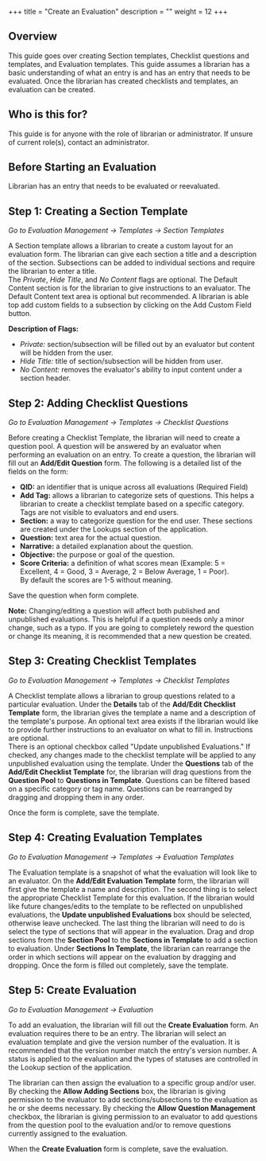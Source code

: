 +++
title = "Create an Evaluation"
description = ""
weight = 12
+++

## Overview

This guide goes over creating Section templates, Checklist questions and templates, and Evaluation templates.  This guide assumes a librarian has a basic understanding of what an entry is and has an entry that needs to be evaluated.  Once the librarian has created checklists and templates, an evaluation can be created.

## Who is this for?

This guide is for anyone with the role of librarian or administrator.  If unsure of current role(s), contact an administrator.

## Before Starting an Evaluation

Librarian has an entry that needs to be evaluated or reevaluated.

## Step 1: Creating a Section Template

*Go to Evaluation Management &rarr; Templates &rarr; Section Templates*

A Section template allows a librarian to create a custom layout for an evaluation 
form.  The librarian can give each section a title and a description of the section.
Subsections can be added to individual sections and require the librarian to enter a title.  
The _Private_, _Hide Title_, and _No Content_ flags are optional.  The Default Content
section is for the librarian to give instructions to an evaluator.  The Default Content
text area is optional but recommended.  A librarian is able top add custom fields
to a subsection by clicking on the Add Custom Field button. 

__Description of Flags:__  

* *Private:* section/subsection will be filled out by an evaluator but content will be hidden from the user.
* *Hide Title:* title of section/subsection will be hidden from user.
* *No Content:* removes the evaluator's ability to input content under a section header.

## Step 2: Adding Checklist Questions

*Go to Evaluation Management &rarr; Templates &rarr; Checklist Questions*

Before creating a Checklist Template, the librarian will need to create a question pool.  A question
will be answered by an evaluator when performing an evaluation on an entry.
To create a question, the librarian will fill out an **Add/Edit Question** form.  The following
is a detailed list of the fields on the form:

* **QID:** an identifier that is unique across all evaluations (Required Field)
* **Add Tag:** allows a librarian to categorize sets of questions.  This helps a librarian to
create a checklist template based on a specific category.  Tags are not visible to
evaluators and end users.
* **Section:** a way to categorize question for the end user.  These sections are created under 
the Lookups section of the application.
* **Question:** text area for the actual question.
* **Narrative:** a detailed explanation about the question.
* **Objective:** the purpose or goal of the question.
* **Score Criteria:** a definition of what scores mean (Example: 5 = Excellent, 4 = Good, 3 = Average, 2 = Below Average, 1 = Poor).  
By default the scores are 1-5 without meaning.

Save the question when form complete.

**Note:** Changing/editing a question will affect both published and unpublished evaluations.
This is helpful if a question needs only a minor change, such as a typo.  If you are going to
completely reword the question or change its meaning, it is recommended that a new question
be created.

## Step 3: Creating Checklist Templates 

*Go to Evaluation Management &rarr; Templates &rarr; Checklist Templates*

A Checklist template allows a librarian to group questions related to a particular evaluation.
Under the **Details** tab of the **Add/Edit Checklist Template** form, the librarian gives the 
template a name and a description of the template's purpose.  An optional text area exists if 
the librarian would like to provide further instructions to an evaluator on what to fill in. Instructions are optional.  
There is an optional checkbox called "Update unpublished Evaluations."  If checked, any changes
made to the checklist template will be applied to any unpublished evaluation using the template.
Under the **Questions** tab of the **Add/Edit Checklist Template** for, the librarian will drag questions
from the **Question Pool** to **Questions in Template**.  Questions can be filtered based on a specific category or tag name.
Questions can be rearranged by dragging and dropping them in any order.

Once the form is complete, save the template.

## Step 4: Creating Evaluation Templates  

*Go to Evaluation Management &rarr; Templates &rarr; Evaluation Templates*

The Evaluation template is a snapshot of what the evaluation will look like to an evaluator.
On the **Add/Edit Evaluation Template** form, the librarian will first give the template a name and
description.  The second thing is to select the appropriate Checklist Template for this evaluation.  If
the librarian would like future changes/edits to the template to be reflected on unpublished evaluations, the **Update
unpublished Evaluations** box should be selected, otherwise leave unchecked.  The last thing the librarian will 
need to do is select the type of sections that will appear in the evaluation.  Drag and drop sections from the **Section Pool**
to the **Sections in Template** to add a section to evaluation.  Under **Sections In Template**, the librarian can rearrange the order
in which sections will appear on the evaluation by dragging and dropping.  Once the form is filled out completely, save the template.

## Step 5: Create Evaluation

*Go to Evaluation Management &rarr; Evaluation*

To add an evaluation, the librarian will fill out the **Create Evaluation** form.  An evaluation requires there to 
be an entry.  The librarian will select an evaluation template and give the version number of the evaluation.  It is 
recommended that the version number match the entry's version number.  A status is applied to the evaluation and the
types of statuses are controlled in the Lookup section of the application.

The librarian can then assign the evaluation to a specific group and/or user.  By checking the **Allow Adding Sections** box,
the librarian is giving permission to the evaluator to add sections/subsections to the evaluation as he or she deems necessary.
By checking the **Allow Question Management** checkbox, the librarian is giving permission to an evaluator to add questions
from the question pool to the evaluation and/or to remove questions currently assigned to the evaluation.

When the **Create Evaluation** form is complete, save the evaluation.

